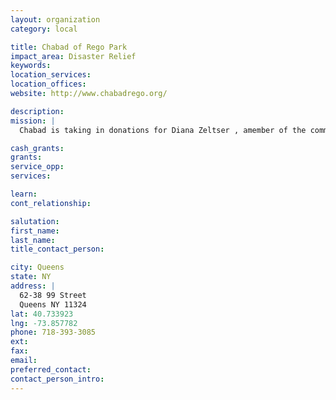 ```yaml
---
layout: organization
category: local

title: Chabad of Rego Park
impact_area: Disaster Relief
keywords: 
location_services: 
location_offices: 
website: http://www.chabadrego.org/

description: 
mission: |
  Chabad is taking in donations for Diana Zeltser , amember of the communitys whose partment was burnt in a fire.

cash_grants: 
grants: 
service_opp: 
services: 

learn: 
cont_relationship: 

salutation: 
first_name: 
last_name: 
title_contact_person: 

city: Queens
state: NY
address: |
  62-38 99 Street  
  Queens NY 11324
lat: 40.733923
lng: -73.857782
phone: 718-393-3085
ext: 
fax: 
email: 
preferred_contact: 
contact_person_intro: 
---
```

